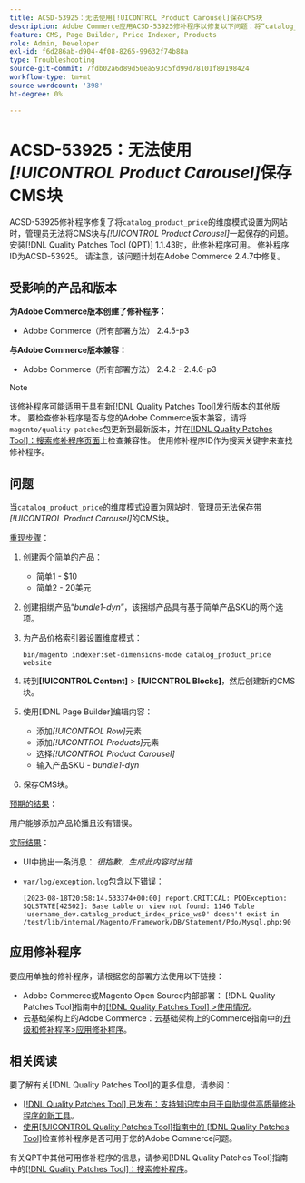 ```yaml
---
title: ACSD-53925：无法使用[!UICONTROL Product Carousel]保存CMS块
description: Adobe Commerce应用ACSD-53925修补程序以修复以下问题：将“catalog_product_price”的维度模式设置为“website”时，管理员无法通过产品轮播保存CMS块。
feature: CMS, Page Builder, Price Indexer, Products
role: Admin, Developer
exl-id: f6d286ab-d904-4f08-8265-99632f74b88a
type: Troubleshooting
source-git-commit: 7fdb02a6d89d50ea593c5fd99d78101f89198424
workflow-type: tm+mt
source-wordcount: '398'
ht-degree: 0%

---
```


# ACSD-53925：无法使用&#x200B;*[!UICONTROL Product Carousel]*&#x200B;保存CMS块

ACSD-53925修补程序修复了将`catalog_product_price`的维度模式设置为网站时，管理员无法将CMS块与&#x200B;*[!UICONTROL Product Carousel]*&#x200B;一起保存的问题。 安装[!DNL Quality Patches Tool (QPT)] 1.1.43时，此修补程序可用。 修补程序ID为ACSD-53925。 请注意，该问题计划在Adobe Commerce 2.4.7中修复。

## 受影响的产品和版本

**为Adobe Commerce版本创建了修补程序：**

* Adobe Commerce（所有部署方法） 2.4.5-p3

**与Adobe Commerce版本兼容：**

* Adobe Commerce（所有部署方法） 2.4.2 - 2.4.6-p3

>[!NOTE]
>
>该修补程序可能适用于具有新[!DNL Quality Patches Tool]发行版本的其他版本。 要检查修补程序是否与您的Adobe Commerce版本兼容，请将`magento/quality-patches`包更新到最新版本，并在[[!DNL Quality Patches Tool]：搜索修补程序页面](https://experienceleague.adobe.com/tools/commerce-quality-patches/index.html?lang=zh-Hans)上检查兼容性。 使用修补程序ID作为搜索关键字来查找修补程序。

## 问题

当`catalog_product_price`的维度模式设置为网站时，管理员无法保存带&#x200B;*[!UICONTROL Product Carousel]*&#x200B;的CMS块。

<u>重现步骤</u>：

1. 创建两个简单的产品：
   * 简单1 - $10
   * 简单2 - 20美元
1. 创建捆绑产品“*bundle1-dyn*”，该捆绑产品具有基于简单产品SKU的两个选项。
1. 为产品价格索引器设置维度模式：

   `bin/magento indexer:set-dimensions-mode catalog_product_price website`

1. 转到&#x200B;**[!UICONTROL Content]** > **[!UICONTROL Blocks]**，然后创建新的CMS块。
1. 使用[!DNL Page Builder]编辑内容：
   * 添加&#x200B;*[!UICONTROL Row]*&#x200B;元素
   * 添加&#x200B;*[!UICONTROL Products]*&#x200B;元素
   * 选择&#x200B;*[!UICONTROL Product Carousel]*
   * 输入产品SKU - *bundle1-dyn*
1. 保存CMS块。

<u>预期的结果</u>：

用户能够添加产品轮播且没有错误。

<u>实际结果</u>：

* UI中抛出一条消息： *很抱歉，生成此内容时出错*
* `var/log/exception.log`包含以下错误：

  ```
  [2023-08-18T20:58:14.533374+00:00] report.CRITICAL: PDOException: SQLSTATE[42S02]: Base table or view not found: 1146 Table 'username_dev.catalog_product_index_price_ws0' doesn't exist in /test/lib/internal/Magento/Framework/DB/Statement/Pdo/Mysql.php:90
  ```

## 应用修补程序

要应用单独的修补程序，请根据您的部署方法使用以下链接：

* Adobe Commerce或Magento Open Source内部部署： [!DNL Quality Patches Tool]指南中的[[!DNL Quality Patches Tool] >使用情况](/help/tools/quality-patches-tool/usage.md)。
* 云基础架构上的Adobe Commerce：云基础架构上的Commerce指南中的[升级和修补程序>应用修补程序](https://experienceleague.adobe.com/docs/commerce-cloud-service/user-guide/develop/upgrade/apply-patches.html?lang=zh-Hans)。

## 相关阅读

要了解有关[!DNL Quality Patches Tool]的更多信息，请参阅：

* [[!DNL Quality Patches Tool] 已发布：支持知识库中用于自助提供高质量修补程序的新工具](https://experienceleague.adobe.com/zh-hans/docs/commerce-operations/tools/quality-patches-tool/quality-patches-tool-to-self-serve-quality-patches)。
* [使用[!UICONTROL Quality Patches Tool]指南中的 [!DNL Quality Patches Tool]](/help/tools/quality-patches-tool/patches-available-in-qpt/check-patch-for-magento-issue-with-magento-quality-patches.md)检查修补程序是否可用于您的Adobe Commerce问题。


有关QPT中其他可用修补程序的信息，请参阅[!DNL Quality Patches Tool]指南中的[[!DNL Quality Patches Tool]：搜索修补程序](https://experienceleague.adobe.com/tools/commerce-quality-patches/index.html?lang=zh-Hans)。
